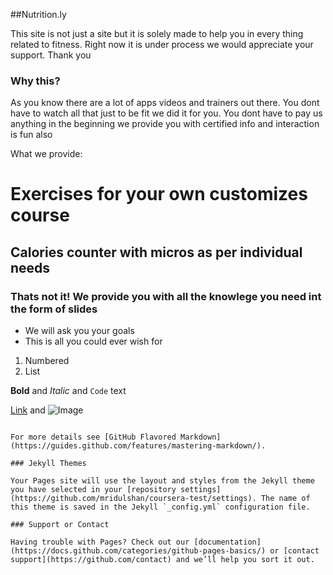##Nutrition.ly

This site is not just a site but it is solely made to help you in every thing related to fitness. Right 
now it is under process we would appreciate your support.
Thank you

### Why this?

As you know there are a lot of apps videos and trainers out there. You dont have to watch all that just 
to be fit we did it for you. You dont have to pay us anything in the beginning we provide you with certified 
info and interaction is fun also 


What we provide:

# Exercises for your own customizes course
## Calories counter with micros as per individual needs
### Thats not it! We provide you with all the knowlege you need int the form of slides 
- We will ask you your goals 
- This is all you could ever wish for

1. Numbered
2. List

**Bold** and _Italic_ and `Code` text

[Link](url) and ![Image](src)
```

For more details see [GitHub Flavored Markdown](https://guides.github.com/features/mastering-markdown/).

### Jekyll Themes

Your Pages site will use the layout and styles from the Jekyll theme you have selected in your [repository settings](https://github.com/mridulshan/coursera-test/settings). The name of this theme is saved in the Jekyll `_config.yml` configuration file.

### Support or Contact

Having trouble with Pages? Check out our [documentation](https://docs.github.com/categories/github-pages-basics/) or [contact support](https://github.com/contact) and we’ll help you sort it out.
